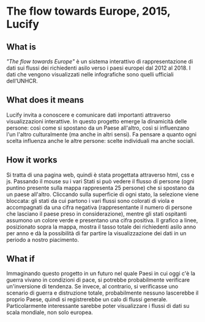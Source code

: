 # The flow towards Europe, 2015, Lucify

## What is
_"The flow towards Europe"_ è un sistema interattivo di rappresentazione di dati sui flussi dei richiedenti asilo verso 
i paesi europei dal 2012 al 2018.
I dati che vengono visualizzati nelle infografiche sono quelli ufficiali dell’UNHCR.
## What does it means
Lucify invita a conoscere e comunicare dati importanti attraverso visualizzazioni interattive. 
In questo progetto emerge la dinamicità delle persone: così come si spostano da un Paese all'altro, così
si influenzano l'un l'altro culturalmente (ma anche in altri sensi).
Fa pensare a quanto ogni scelta influenza anche le altre persone: scelte individuali ma anche sociali.
## How it works
Si tratta di una pagina web, quindi è stata progettata attraverso html, css e js.
Passando il mouse su i vari Stati si può vedere il flusso di persone (ogni puntino presente sulla mappa rappresenta 25 persone) 
che si spostano da un paese all'altro. 
Cliccando sulla superficie di ogni stato, la selezione viene bloccata: gli stati da cui partono i vari flussi sono 
colorati di viola e accompagnati da una cifra negativa (rappresentante il numero di persone che lasciano il paese
preso in considerazione), mentre gli stati ospitanti assumono un colore verde e presentano una cifra positiva.
Il grafico a linee, posizionato sopra la mappa, mostra il tasso totale dei richiedenti asilo anno per anno e dà 
la possibilità di far partire la visualizzazione dei dati in un periodo a nostro piacimento.
## What if
Immaginando questo progetto in un futuro nel quale Paesi in cui oggi c'è la guerra vivano in condizioni di pace, si potrebbe probabilmente
verificare un'inversione di tendenza.
Se invece, al contrario, si verificasse uno scenario di guerra e distruzione totale, probabilmente nessuno lascerebbe il 
proprio Paese, quindi si registrerebbe un calo di flussi generale.
Particolarmente interessante sarebbe poter visualizzare i flussi di dati su scala mondiale, non solo europea.
